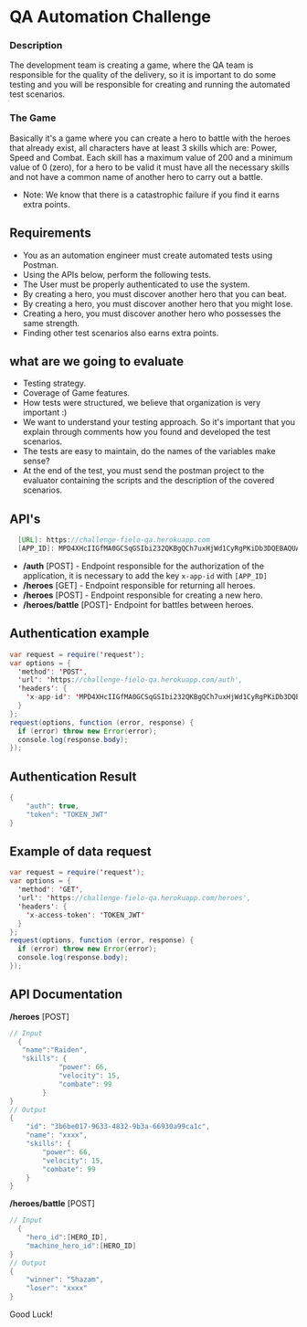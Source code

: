 
# QA Automation Challenge

### Description
The development team is creating a game, where the QA team is responsible for the quality of the delivery, so it is important to do some testing and you will be responsible for creating and running the automated test scenarios.

### The Game
Basically it's a game where you can create a hero to battle with the heroes that already exist, all characters have at least 3 skills which are: Power, Speed and Combat.
Each skill has a maximum value of 200 and a minimum value of 0 (zero), for a hero to be valid it must have all the necessary skills and not have a common name of another hero to carry out a battle.
 - Note: We know that there is a catastrophic failure if you find it earns extra points.

## Requirements
 - You as an automation engineer must create automated tests using Postman.
 - Using the APIs below, perform the following tests.
 - The User must be properly authenticated to use the system.
 - By creating a hero, you must discover another hero that you can beat.
 - By creating a hero, you must discover another hero that you might lose.
 - Creating a hero, you must discover another hero who possesses the same strength.
 - Finding other test scenarios also earns extra points.

## what are we going to evaluate
 - Testing strategy.
 - Coverage of Game features.
 - How tests were structured, we believe that organization is very important :)
 - We want to understand your testing approach. So it's important that you explain through comments how you found and developed the test scenarios.
 - The tests are easy to maintain, do the names of the variables make sense?
 - At the end of the test, you must send the postman project to the evaluator containing the scripts and the description of the covered scenarios.

## API's

```java
  [URL]: https://challenge-fielo-qa.herokuapp.com
  [APP_ID]: MPD4XHcIIGfMA0GCSqGSIbi232QKBgQCh7uxHjWd1CyRgPKiDb3DQEBAQUAA4GNADCB
```

- **/auth** [POST] - Endpoint responsible for the authorization of the application, it is necessary to add the key `x-app-id` with  `[APP_ID]` 
- **/heroes** [GET] - Endpoint responsible for returning all heroes.
- **/heroes** [POST] - Endpoint responsible for creating a new hero.
- **/heroes/battle** [POST]- Endpoint for battles between heroes.

## Authentication example
```java
var request = require('request');
var options = {
  'method': 'POST',
  'url': 'https://challenge-fielo-qa.herokuapp.com/auth',
  'headers': {
    'x-app-id': 'MPD4XHcIIGfMA0GCSqGSIbi232QKBgQCh7uxHjWd1CyRgPKiDb3DQEBAQUAA4GNADCB'
  }
};
request(options, function (error, response) {
  if (error) throw new Error(error);
  console.log(response.body);
});
 ```
 
 ## Authentication Result
 
```java
{
    "auth": true,
    "token": "TOKEN_JWT"
}
```

## Example of data request
```java
var request = require('request');
var options = {
  'method': 'GET',
  'url': 'https://challenge-fielo-qa.herokuapp.com/heroes',
  'headers': {
    'x-access-token': 'TOKEN_JWT'
  }
};
request(options, function (error, response) {
  if (error) throw new Error(error);
  console.log(response.body);
});
 ```
 
 ## API Documentation
 
**/heroes** [POST]
 
```java
// Input
  {
   "name":"Raiden",
   "skills": {
            "power": 66,
            "velocity": 15,
            "combate": 99
        }
}
// Output
{
    "id": "3b6be017-9633-4832-9b3a-66930a99ca1c",
    "name": "xxxx",
    "skills": {
        "power": 66,
        "velocity": 15,
        "combate": 99
    }
}
 ```
**/heroes/battle** [POST]
 
```java
// Input
  {
    "hero_id":[HERO_ID],
    "machine_hero_id":[HERO_ID]
}
// Output
{
    "winner": "Shazam",
    "loser": "xxxx"
}
 ```
 
Good Luck!
